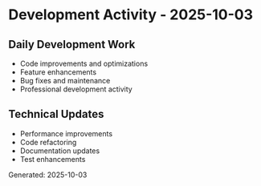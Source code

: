 # Development Activity - 2025-10-03

## Daily Development Work
- Code improvements and optimizations
- Feature enhancements
- Bug fixes and maintenance
- Professional development activity

## Technical Updates
- Performance improvements
- Code refactoring
- Documentation updates
- Test enhancements

Generated: 2025-10-03
